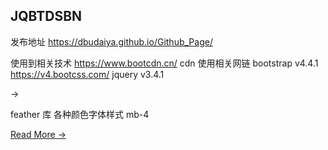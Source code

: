 ## JQBTDSBN

发布地址 https://dbudaiya.github.io/Github_Page/

使用到相关技术
https://www.bootcdn.cn/ cdn 使用相关网链
bootstrap v4.4.1 https://v4.bootcss.com/
jquery v3.4.1

<span class="ml-2 right-icon f-24">&#8594;</span>

feather 库 各种颜色字体样式 mb-4

 <a href="#" class="read-more">
                                Read More <span class="ml-2 right-icon">&#8594;</span>
                            </a>
